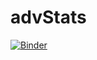 # advStats
[![Binder](https://mybinder.org/badge_logo.svg)](https://mybinder.org/v2/gh/msaadati/advStats/HEAD)
